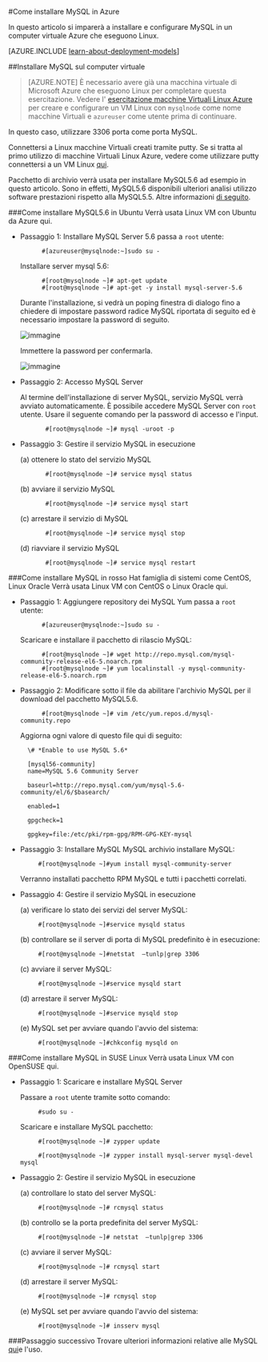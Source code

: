 <properties
    pageTitle="Configurare MySQL in un VM Linux | Microsoft Azure "
    description="Informazioni su come installare stack MySQL in un computer virtuale Linux (Ubuntu o Red Hat famiglia OS) in Azure"
    services="virtual-machines-linux"
    documentationCenter=""
    authors="SuperScottz"
    manager="timlt"
    editor=""
    tags="azure-resource-manager,azure-service-management"/>

<tags
    ms.service="virtual-machines-linux"
    ms.workload="infrastructure-services"
    ms.tgt_pltfrm="vm-linux"
    ms.devlang="na"
    ms.topic="article"
    ms.date="02/01/2016"
    ms.author="mingzhan"/>


#<a name="how-to-install-mysql-on-azure"></a>Come installare MySQL in Azure


In questo articolo si imparerà a installare e configurare MySQL in un computer virtuale Azure che eseguono Linux.

[AZURE.INCLUDE [learn-about-deployment-models](../../includes/learn-about-deployment-models-both-include.md)]


##<a name="install-mysql-on-your-virtual-machine"></a>Installare MySQL sul computer virtuale

> [AZURE.NOTE] È necessario avere già una macchina virtuale di Microsoft Azure che eseguono Linux per completare questa esercitazione. Vedere l' [esercitazione macchine Virtuali Linux Azure](virtual-machines-linux-quick-create-cli.md) per creare e configurare un VM Linux con `mysqlnode` come nome macchine Virtuali e `azureuser` come utente prima di continuare.

In questo caso, utilizzare 3306 porta come porta MySQL.  

Connettersi a Linux macchine Virtuali creati tramite putty. Se si tratta al primo utilizzo di macchine Virtuali Linux Azure, vedere come utilizzare putty connettersi a un VM Linux [qui](virtual-machines-linux-mac-create-ssh-keys.md).

Pacchetto di archivio verrà usata per installare MySQL5.6 ad esempio in questo articolo. Sono in effetti, MySQL5.6 disponibili ulteriori analisi utilizzo software prestazioni rispetto alla MySQL5.5.  Altre informazioni [di seguito](http://www.mysqlperformanceblog.com/2013/02/18/is-mysql-5-6-slower-than-mysql-5-5/).


###<a name="how-to-install-mysql56-on-ubuntu"></a>Come installare MySQL5.6 in Ubuntu
Verrà usata Linux VM con Ubuntu da Azure qui.

- Passaggio 1: Installare MySQL Server 5.6 passa a `root` utente:

            #[azureuser@mysqlnode:~]sudo su -

    Installare server mysql 5.6:

            #[root@mysqlnode ~]# apt-get update
            #[root@mysqlnode ~]# apt-get -y install mysql-server-5.6

    Durante l'installazione, si vedrà un poping finestra di dialogo fino a chiedere di impostare password radice MySQL riportata di seguito ed è necessario impostare la password di seguito.

    ![immagine](./media/virtual-machines-linux-mysql-install/virtual-machines-linux-install-mysql-p1.png)


    Immettere la password per confermarla.

    ![immagine](./media/virtual-machines-linux-mysql-install/virtual-machines-linux-install-mysql-p2.png)

- Passaggio 2: Accesso MySQL Server

    Al termine dell'installazione di server MySQL, servizio MySQL verrà avviato automaticamente. È possibile accedere MySQL Server con `root` utente.
    Usare il seguente comando per la password di accesso e l'input.

             #[root@mysqlnode ~]# mysql -uroot -p

- Passaggio 3: Gestire il servizio MySQL in esecuzione

    (a) ottenere lo stato del servizio MySQL

             #[root@mysqlnode ~]# service mysql status

    (b) avviare il servizio MySQL

             #[root@mysqlnode ~]# service mysql start

    (c) arrestare il servizio di MySQL

             #[root@mysqlnode ~]# service mysql stop

    (d) riavviare il servizio MySQL

             #[root@mysqlnode ~]# service mysql restart


###<a name="how-to-install-mysql-on-red-hat-os-family-like-centos-oracle-linux"></a>Come installare MySQL in rosso Hat famiglia di sistemi come CentOS, Linux Oracle
Verrà usata Linux VM con CentOS o Linux Oracle qui.

- Passaggio 1: Aggiungere repository dei MySQL Yum passa a `root` utente:

            #[azureuser@mysqlnode:~]sudo su -

    Scaricare e installare il pacchetto di rilascio MySQL:

            #[root@mysqlnode ~]# wget http://repo.mysql.com/mysql-community-release-el6-5.noarch.rpm
            #[root@mysqlnode ~]# yum localinstall -y mysql-community-release-el6-5.noarch.rpm

- Passaggio 2: Modificare sotto il file da abilitare l'archivio MySQL per il download del pacchetto MySQL5.6.

            #[root@mysqlnode ~]# vim /etc/yum.repos.d/mysql-community.repo

    Aggiorna ogni valore di questo file qui di seguito:

        \# *Enable to use MySQL 5.6*

        [mysql56-community]
        name=MySQL 5.6 Community Server

        baseurl=http://repo.mysql.com/yum/mysql-5.6-community/el/6/$basearch/

        enabled=1

        gpgcheck=1

        gpgkey=file:/etc/pki/rpm-gpg/RPM-GPG-KEY-mysql

- Passaggio 3: Installare MySQL MySQL archivio installare MySQL:

           #[root@mysqlnode ~]#yum install mysql-community-server

    Verranno installati pacchetto RPM MySQL e tutti i pacchetti correlati.

- Passaggio 4: Gestire il servizio MySQL in esecuzione

    (a) verificare lo stato dei servizi del server MySQL:

           #[root@mysqlnode ~]#service mysqld status

    (b) controllare se il server di porta di MySQL predefinito è in esecuzione:

           #[root@mysqlnode ~]#netstat  –tunlp|grep 3306


    (c) avviare il server MySQL:

           #[root@mysqlnode ~]#service mysqld start

    (d) arrestare il server MySQL:

           #[root@mysqlnode ~]#service mysqld stop

    (e) MySQL set per avviare quando l'avvio del sistema:

           #[root@mysqlnode ~]#chkconfig mysqld on


###<a name="how-to-install-mysql-on-suse-linux"></a>Come installare MySQL in SUSE Linux
Verrà usata Linux VM con OpenSUSE qui.

- Passaggio 1: Scaricare e installare MySQL Server

    Passare a `root` utente tramite sotto comando:  

           #sudo su -

    Scaricare e installare MySQL pacchetto:

           #[root@mysqlnode ~]# zypper update

           #[root@mysqlnode ~]# zypper install mysql-server mysql-devel mysql

- Passaggio 2: Gestire il servizio MySQL in esecuzione

    (a) controllare lo stato del server MySQL:

           #[root@mysqlnode ~]# rcmysql status

    (b) controllo se la porta predefinita del server MySQL:

           #[root@mysqlnode ~]# netstat  –tunlp|grep 3306


    (c) avviare il server MySQL:

           #[root@mysqlnode ~]# rcmysql start

    (d) arrestare il server MySQL:

           #[root@mysqlnode ~]# rcmysql stop

    (e) MySQL set per avviare quando l'avvio del sistema:

           #[root@mysqlnode ~]# insserv mysql

###<a name="next-step"></a>Passaggio successivo
Trovare ulteriori informazioni relative alle MySQL [qui](https://www.mysql.com/)e l'uso.
